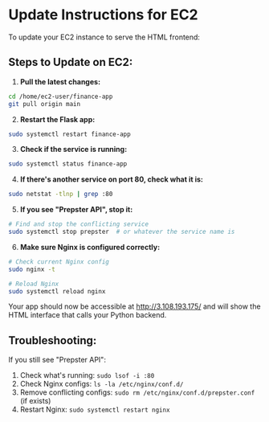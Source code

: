 # Update Instructions for EC2

To update your EC2 instance to serve the HTML frontend:

## Steps to Update on EC2:

1. **Pull the latest changes:**
```bash
cd /home/ec2-user/finance-app
git pull origin main
```

2. **Restart the Flask app:**
```bash
sudo systemctl restart finance-app
```

3. **Check if the service is running:**
```bash
sudo systemctl status finance-app
```

4. **If there's another service on port 80, check what it is:**
```bash
sudo netstat -tlnp | grep :80
```

5. **If you see "Prepster API", stop it:**
```bash
# Find and stop the conflicting service
sudo systemctl stop prepster  # or whatever the service name is
```

6. **Make sure Nginx is configured correctly:**
```bash
# Check current Nginx config
sudo nginx -t

# Reload Nginx
sudo systemctl reload nginx
```

Your app should now be accessible at http://3.108.193.175/ and will show the HTML interface that calls your Python backend.

## Troubleshooting:

If you still see "Prepster API":
1. Check what's running: `sudo lsof -i :80`
2. Check Nginx configs: `ls -la /etc/nginx/conf.d/`
3. Remove conflicting configs: `sudo rm /etc/nginx/conf.d/prepster.conf` (if exists)
4. Restart Nginx: `sudo systemctl restart nginx`